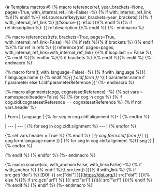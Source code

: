 {# 
 Template macros
 #}
{% macro reference(ref, year_brackets=None, pages=True, with_internal_ref_link=False) -%}
{% if with_internal_ref_link %}[{% endif %}{{ ref.source.refkey(year_brackets=year_brackets) }}{% if with_internal_ref_link %}
](#source-{{ ref.id }}){% endif %}{% if ref.description %}: {{ ref.description }}{% endif %}
{%- endmacro %}

{% macro references(refs, brackets=True, pages=True, with_internal_ref_link=False) -%}
{% if refs %}{% if brackets %}
 ({% endif %}{% for ref in refs %}
{{ reference(ref, pages=pages, with_internal_ref_link=with_internal_ref_link) }}{% if loop.last == False %}, {% endif %}{% endfor %}{% if brackets %}
){% endif %}{% endif %}
{%- endmacro %}

{% macro form(f, with_language=False) -%}
{% if with_language %}{{ f.language.name }} {% endif %}_{{ f.cldf.form }}_ ‘{{ f.parameter.name if f.parameter else f.cldf.parameterReference }}’
{%- endmacro %}

{% macro alignments(cogs, cognatesetReference) -%}
{% set vars = namespace(header=False) %}
{% for cog in cogs %}
{% if cog.cldf.cognatesetReference == cognatesetReference %}
{% if not vars.header %}

| Form | Language | {% for seg in cog.cldf.alignment %}- | {% endfor %}

| --- | --- | {% for seg in cog.cldf.alignment %} --- | {% endfor %}

{% set vars.header = True %}
{% endif %}
| _{{ cog.form.cldf.form }}_ | {{ cog.form.language.name }} | {% for seg in cog.cldf.alignment %}{{ seg }} | {% endfor %}

{% endif %}
{% endfor %}
{%- endmacro %}

{% macro source(src, with_anchor=False, with_link=False) -%}
{% if with_anchor %}<a id="source-{{ src.id }}"> </a>{% endif %}{{ src.text() }}{% if with_link %}
{% if src.get("doi") %}
 [DOI: {{ src["doi"] }}](https://doi.org/{{ src["doi"] }}){% else %}{% if src.get("url") %}
 [{{ src["url"] }}]({{ src["url"] }}){% endif %}
{% endif %}
{% endif %}
{%- endmacro %}
